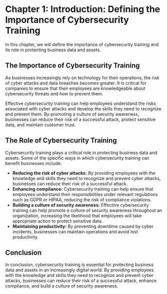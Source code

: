 Chapter 1: Introduction: Defining the Importance of Cybersecurity Training
==========================================================================

In this chapter, we will define the importance of cybersecurity training and its role in protecting business data and assets.

The Importance of Cybersecurity Training
----------------------------------------

As businesses increasingly rely on technology for their operations, the risk of cyber attacks and data breaches becomes greater. It is critical for companies to ensure that their employees are knowledgeable about cybersecurity threats and how to prevent them.

Effective cybersecurity training can help employees understand the risks associated with cyber attacks and develop the skills they need to recognize and prevent them. By promoting a culture of security awareness, businesses can reduce their risk of a successful attack, protect sensitive data, and maintain customer trust.

The Role of Cybersecurity Training
----------------------------------

Cybersecurity training plays a critical role in protecting business data and assets. Some of the specific ways in which cybersecurity training can benefit businesses include:

* **Reducing the risk of cyber attacks:** By providing employees with the knowledge and skills they need to recognize and prevent cyber attacks, businesses can reduce their risk of a successful attack.
* **Enhancing compliance:** Cybersecurity training can help ensure that employees understand their responsibilities under relevant regulations such as GDPR or HIPAA, reducing the risk of compliance violations.
* **Building a culture of security awareness:** Effective cybersecurity training can help promote a culture of security awareness throughout an organization, increasing the likelihood that employees will take appropriate action to protect sensitive data.
* **Maintaining productivity:** By preventing downtime caused by cyber incidents, businesses can maintain operations and avoid lost productivity.

Conclusion
----------

In conclusion, cybersecurity training is essential for protecting business data and assets in an increasingly digital world. By providing employees with the knowledge and skills they need to recognize and prevent cyber attacks, businesses can reduce their risk of a successful attack, enhance compliance, and build a culture of security awareness.
